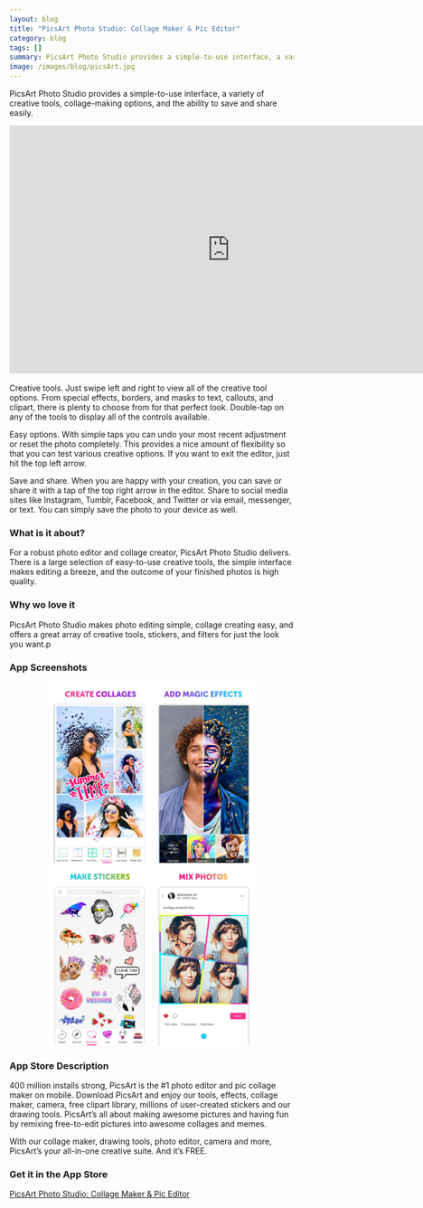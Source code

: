 ```yaml
---
layout: blog
title: "PicsArt Photo Studio: Collage Maker & Pic Editor"
category: blog
tags: []
summary: PicsArt Photo Studio provides a simple-to-use interface, a variety of creative tools, collage-making options, and the ability to save and share easily.
image: /images/blog/picsArt.jpg
---
```


PicsArt Photo Studio provides a simple-to-use interface, a variety of creative tools, collage-making options, and the ability to save and share easily.

<iframe width="780" height="439" src="https://www.youtube.com/embed/QycdB5aUHhU?ecver=1" frameborder="0" allowfullscreen></iframe>

Creative tools. Just swipe left and right to view all of the creative tool options. From special effects, borders, and masks to text, callouts, and clipart, there is plenty to choose from for that perfect look. Double-tap on any of the tools to display all of the controls available.

Easy options. With simple taps you can undo your most recent adjustment or reset the photo completely. This provides a nice amount of flexibility so that you can test various creative options. If you want to exit the editor, just hit the top left arrow.

Save and share. When you are happy with your creation, you can save or share it with a tap of the top right arrow in the editor. Share to social media sites like Instagram, Tumblr, Facebook, and Twitter or via email, messenger, or text. You can simply save the photo to your device as well.

### What is it about?

For a robust photo editor and collage creator, PicsArt Photo Studio delivers. There is a large selection of easy-to-use creative tools, the simple interface makes editing a breeze, and the outcome of your finished photos is high quality.

### Why wo love it

PicsArt Photo Studio makes photo editing simple, collage creating easy, and offers a great array of creative tools, stickers, and filters for just the look you want.p

### App Screenshots

<div  align="center">    
<a><img src="/images/blog/picsArt1.jpeg" width="180"  alt=""></a>
<img src="/images/blog/picsArt2.jpeg" width="180"  alt="">
<img src="/images/blog/picsArt3.jpeg" width="180"  alt="">
<img src="/images/blog/picsArt4.jpeg" width="180"  alt="">
</div>


### App Store Description

400 million installs strong, PicsArt is the #1 photo editor and pic collage maker on mobile. Download PicsArt and enjoy our tools, effects, collage maker, camera, free clipart library, millions of user-created stickers and our drawing tools. PicsArt’s all about making awesome pictures and having fun by remixing free-to-edit pictures into awesome collages and memes.

With our collage maker, drawing tools, photo editor, camera and more, PicsArt’s your all-in-one creative suite. And it’s FREE. 


### Get it in the App Store 
[PicsArt Photo Studio: Collage Maker & Pic Editor][1]

[1]:https://itunes.apple.com/US/app/id587366035?mt=8&at=1010lGvV&ct=A0W